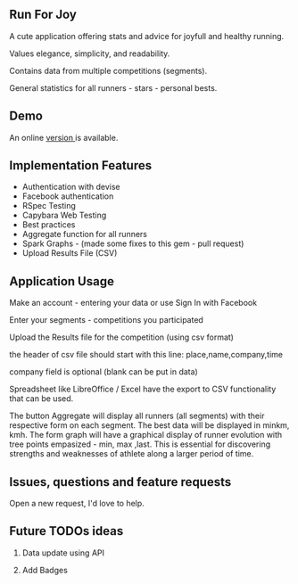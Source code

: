 ## Run For Joy

A cute application offering stats and advice for joyfull and healthy running.

Values elegance, simplicity, and readability.

Contains data from multiple competitions (segments).

General statistics for all runners -  stars - personal bests.

## Demo

An online <a href="http://runforjoy.snipermed.ro/">version </a> is available.


## Implementation Features

 * Authentication with devise
 * Facebook authentication
 * RSpec Testing
 * Capybara Web Testing
 * Best practices
 * Aggregate function for all runners
 * Spark Graphs - (made some fixes to this gem - pull request)
 * Upload Results File (CSV)

## Application Usage
 Make an account - entering your data or use Sign In with Facebook

 Enter your segments - competitions you participated

 Upload the Results file for the competition (using csv format)

 the header of csv file should start with this line:
 place,name,company,time

 company field is optional (blank can be put in data)

  Spreadsheet like LibreOffice / Excel have the export to CSV functionality that can be used.

  The button Aggregate will display all runners (all segments) with their respective form on each segment. The best data will be displayed in minkm, kmh.
  The form graph will have  a graphical display of runner evolution with tree points empasized - min, max ,last. This is essential for discovering strengths and weaknesses of athlete along a larger period of time.

## Issues, questions and feature requests
Open a new request, I'd love to help.


## Future TODOs ideas

1) Data update using API

2) Add Badges


